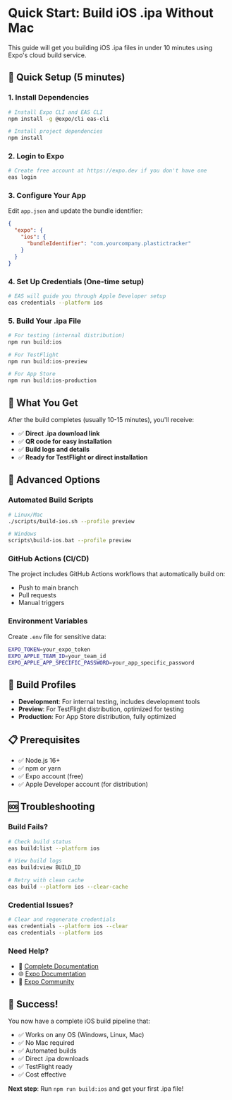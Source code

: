 # Quick Start: Build iOS .ipa Without Mac

This guide will get you building iOS .ipa files in under 10 minutes using Expo's cloud build service.

## 🚀 Quick Setup (5 minutes)

### 1. Install Dependencies
```bash
# Install Expo CLI and EAS CLI
npm install -g @expo/cli eas-cli

# Install project dependencies
npm install
```

### 2. Login to Expo
```bash
# Create free account at https://expo.dev if you don't have one
eas login
```

### 3. Configure Your App
Edit `app.json` and update the bundle identifier:
```json
{
  "expo": {
    "ios": {
      "bundleIdentifier": "com.yourcompany.plastictracker"
    }
  }
}
```

### 4. Set Up Credentials (One-time setup)
```bash
# EAS will guide you through Apple Developer setup
eas credentials --platform ios
```

### 5. Build Your .ipa File
```bash
# For testing (internal distribution)
npm run build:ios

# For TestFlight
npm run build:ios-preview

# For App Store
npm run build:ios-production
```

## 📱 What You Get

After the build completes (usually 10-15 minutes), you'll receive:
- ✅ **Direct .ipa download link**
- ✅ **QR code for easy installation**
- ✅ **Build logs and details**
- ✅ **Ready for TestFlight or direct installation**

## 🔧 Advanced Options

### Automated Build Scripts
```bash
# Linux/Mac
./scripts/build-ios.sh --profile preview

# Windows
scripts\build-ios.bat --profile preview
```

### GitHub Actions (CI/CD)
The project includes GitHub Actions workflows that automatically build on:
- Push to main branch
- Pull requests
- Manual triggers

### Environment Variables
Create `.env` file for sensitive data:
```bash
EXPO_TOKEN=your_expo_token
EXPO_APPLE_TEAM_ID=your_team_id
EXPO_APPLE_APP_SPECIFIC_PASSWORD=your_app_specific_password
```

## 🎯 Build Profiles

- **Development**: For internal testing, includes development tools
- **Preview**: For TestFlight distribution, optimized for testing
- **Production**: For App Store distribution, fully optimized

## 📋 Prerequisites

- ✅ Node.js 16+ 
- ✅ npm or yarn
- ✅ Expo account (free)
- ✅ Apple Developer account (for distribution)

## 🆘 Troubleshooting

### Build Fails?
```bash
# Check build status
eas build:list --platform ios

# View build logs
eas build:view BUILD_ID

# Retry with clean cache
eas build --platform ios --clear-cache
```

### Credential Issues?
```bash
# Clear and regenerate credentials
eas credentials --platform ios --clear
eas credentials --platform ios
```

### Need Help?
- 📖 [Complete Documentation](build-ios.md)
- 🌐 [Expo Documentation](https://docs.expo.dev/build/introduction/)
- 💬 [Expo Community](https://forums.expo.dev/)

## 🎉 Success!

You now have a complete iOS build pipeline that:
- ✅ Works on any OS (Windows, Linux, Mac)
- ✅ No Mac required
- ✅ Automated builds
- ✅ Direct .ipa downloads
- ✅ TestFlight ready
- ✅ Cost effective

**Next step**: Run `npm run build:ios` and get your first .ipa file! 